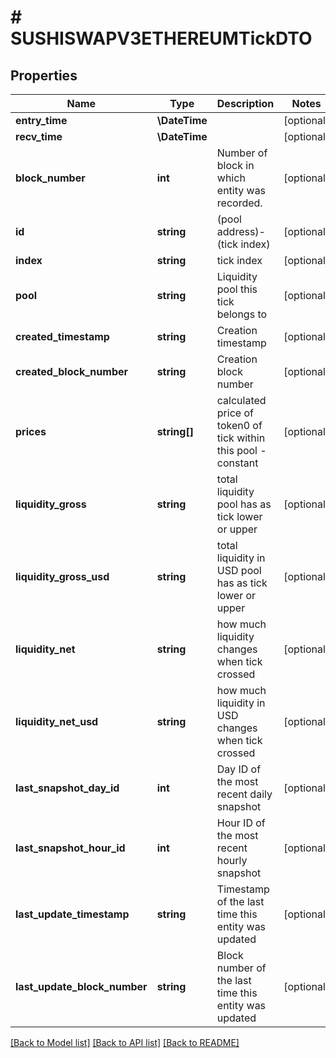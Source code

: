 # # SUSHISWAPV3ETHEREUMTickDTO

## Properties

Name | Type | Description | Notes
------------ | ------------- | ------------- | -------------
**entry_time** | **\DateTime** |  | [optional]
**recv_time** | **\DateTime** |  | [optional]
**block_number** | **int** | Number of block in which entity was recorded. | [optional]
**id** | **string** | (pool address)-(tick index) | [optional]
**index** | **string** | tick index | [optional]
**pool** | **string** | Liquidity pool this tick belongs to | [optional]
**created_timestamp** | **string** | Creation timestamp | [optional]
**created_block_number** | **string** | Creation block number | [optional]
**prices** | **string[]** | calculated price of token0 of tick within this pool - constant | [optional]
**liquidity_gross** | **string** | total liquidity pool has as tick lower or upper | [optional]
**liquidity_gross_usd** | **string** | total liquidity in USD pool has as tick lower or upper | [optional]
**liquidity_net** | **string** | how much liquidity changes when tick crossed | [optional]
**liquidity_net_usd** | **string** | how much liquidity in USD changes when tick crossed | [optional]
**last_snapshot_day_id** | **int** | Day ID of the most recent daily snapshot | [optional]
**last_snapshot_hour_id** | **int** | Hour ID of the most recent hourly snapshot | [optional]
**last_update_timestamp** | **string** | Timestamp of the last time this entity was updated | [optional]
**last_update_block_number** | **string** | Block number of the last time this entity was updated | [optional]

[[Back to Model list]](../../README.md#models) [[Back to API list]](../../README.md#endpoints) [[Back to README]](../../README.md)
